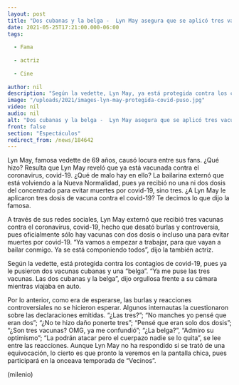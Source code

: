 ```yaml
---
layout: post
title: "Dos cubanas y la belga -  Lyn May asegura que se aplicó tres vacunas contra el covid-19"
date: 2021-05-25T17:21:00.000-06:00
tags:
  
  - Fama
  
  - actriz
  
  - Cine
  
author: nil
description: "Según la vedette, Lyn May, ya está protegida contra los contagios de covid-19, pues ya le pusieron dos vacunas cubanas y una “belga”. "
image: "/uploads/2021/images-lyn-may-protegida-covid-puso.jpg"
video: nil
audio: nil
alt: "Dos cubanas y la belga -  Lyn May asegura que se aplicó tres vacunas contra el covid-19"
front: false
section: "Espectáculos"
redirect_from: /news/184642
---
```


Lyn May, famosa vedette de 69 años, causó locura entre sus fans. ¿Qué hizo? Resulta que Lyn May reveló que ya está vacunada contra el coronavirus, covid-19. ¿Qué de malo hay en ello? La bailarina externó que está volviendo a la Nueva Normalidad, pues ya recibió no una ni dos dosis del concentrado para evitar muertes por covid-19, sino tres. ¿A Lyn May le aplicaron tres dosis de vacuna contra el covid-19? Te decimos lo que dijo la famosa. 

A través de sus redes sociales, Lyn May externó que recibió tres vacunas contra el coronavirus, covid-19, hecho que desató burlas y controversia, pues oficialmente sólo hay vacunas con dos dosis o incluso una para evitar muertes por covid-19. 
“Ya vamos a empezar a trabajar, para que vayan a bailar conmigo. Ya se está componiendo todos”, dijo la también actriz. 

Según la vedette, está protegida contra los contagios de covid-19, pues ya le pusieron dos vacunas cubanas y una “belga”. 
“Ya me puse las tres vacunas. Las dos cubanas y la belga”, dijo orgullosa frente a su cámara mientras viajaba en auto. 

Por lo anterior, como era de esperarse, las burlas y reacciones controversiales no se hicieron esperar. Algunos internautas la cuestionaron sobre las declaraciones emitidas. 
“¿Las tres?”; “No manches yo pensé que eran dos”; “¿No te hizo daño ponerte tres”; “Pensé que eran solo dos dosis”; “¿Son tres vacunas? OMG, ya me confundió”; “¿La belga?”, “Admiro su optimismo”; “La podrán atacar pero el cuerpazo nadie se lo quita”, se lee entre las reacciones.
Aunque Lyn May no ha respondido si se trató de una equivocación, lo cierto es que pronto la veremos en la pantalla chica, pues participará en la onceava temporada de “Vecinos”. 

(milenio)